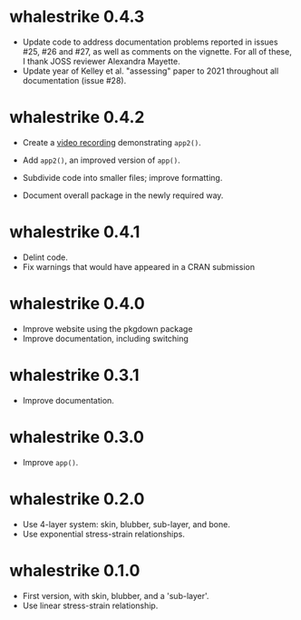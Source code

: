 # whalestrike 0.4.3

* Update code to address documentation problems reported in issues #25, #26 and
  #27, as well as comments on the vignette.  For all of these, I thank JOSS
  reviewer Alexandra Mayette.
* Update year of Kelley et al. "assessing" paper to 2021 throughout all
  documentation (issue #28).

# whalestrike 0.4.2

* Create a [video recording](https://youtu.be/kTMl3nXa5A4) demonstrating
  `app2()`.

* Add `app2()`, an improved version of `app()`.
* Subdivide code into smaller files; improve formatting.
* Document overall package in the newly required way.

# whalestrike 0.4.1

* Delint code.
* Fix warnings that would have appeared in a CRAN submission

# whalestrike 0.4.0

* Improve website using the pkgdown package
* Improve documentation, including switching

# whalestrike 0.3.1

* Improve documentation.

# whalestrike 0.3.0

* Improve `app()`.

# whalestrike 0.2.0

* Use 4-layer system: skin, blubber, sub-layer, and bone.
* Use exponential stress-strain relationships.

# whalestrike 0.1.0

* First version, with skin, blubber, and a 'sub-layer'.
* Use linear stress-strain relationship.
